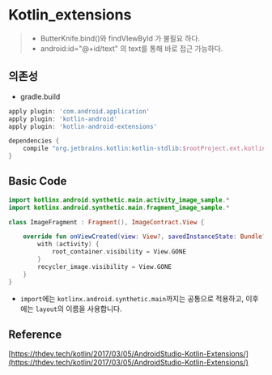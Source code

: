 # Kotlin_extensions

> * ButterKnife.bind()와 findVIewById 가 불필요 하다.
> * android:id="@+id/text" 의 text를 통해 바로 접근 가능하다.

## 의존성

* gradle.build

```groovy
apply plugin: 'com.android.application'
apply plugin: 'kotlin-android'
apply plugin: 'kotlin-android-extensions'

dependencies {
    compile "org.jetbrains.kotlin:kotlin-stdlib:$rootProject.ext.kotlin_version"
}
```



## Basic Code

```kotlin
import kotlinx.android.synthetic.main.activity_image_sample.*
import kotlinx.android.synthetic.main.fragment_image_sample.*

class ImageFragment : Fragment(), ImageContract.View {

    override fun onViewCreated(view: View?, savedInstanceState: Bundle?) {
        with (activity) {
            root_container.visibility = View.GONE
        }
        recycler_image.visibility = View.GONE
    }
}
```

* `import`에는 `kotlinx.android.synthetic.main`까지는 공통으로 적용하고, 이후에는 `layout`의 이름을 사용합니다.





## Reference

[https://thdev.tech/kotlin/2017/03/05/AndroidStudio-Kotlin-Extensions/](https://thdev.tech/kotlin/2017/03/05/AndroidStudio-Kotlin-Extensions/)
